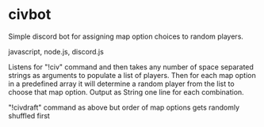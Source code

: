 # civbot
Simple discord bot for assigning map option choices to random players.

javascript, node.js, discord.js

Listens for "!civ" command and then takes any number of space separated strings as arguments to populate a list of players.
Then for each map option in a predefined array it will determine a random player from the list to choose that map option.
Output as String one line for each combination.

"!civdraft" command as above but order of map options gets randomly shuffled first
